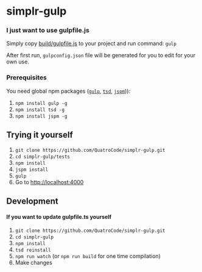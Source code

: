 # simplr-gulp

### I just want to use gulpfile.js
Simply copy [build/gulpfile.js](https://github.com/QuatroCode/simplr-gulp/blob/master/build/gulpfile.js) to your project and run command:
`gulp`

After first run, `gulpconfig.json` file will be generated for you to edit for your own use.

### Prerequisites
You need global npm packages ([`gulp`](https://github.com/gulpjs/gulp), [`tsd`](https://github.com/DefinitelyTyped/tsd), [`jspm`](https://github.com/jspm/jspm-cli))):

1. `npm install gulp -g`
2. `npm install tsd -g`
3. `npm install jspm -g`

## Trying it yourself
1. `git clone https://github.com/QuatroCode/simplr-gulp.git`
2. `cd simplr-gulp/tests`
3. `npm install`
4. `jspm install`
5. `gulp`
6. Go to [http://localhost:4000](http://localhost:4000)


## Development
#### If you want to update gulpfile.ts yourself
1. `git clone https://github.com/QuatroCode/simplr-gulp.git`
2. `cd simplr-gulp`
3. `npm install`
3. `tsd reinstall`
4. `npm run watch` (or `npm run build` for one time compilation)
5. Make changes
